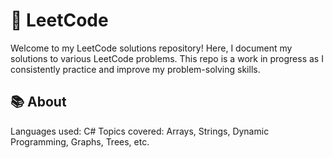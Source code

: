 # 🚀 LeetCode
Welcome to my LeetCode solutions repository! Here, I document my solutions to various LeetCode problems. This repo is a work in progress as I consistently practice and improve my problem-solving skills.
## 📚 About
Languages used: C#
Topics covered: Arrays, Strings, Dynamic Programming, Graphs, Trees, etc.
